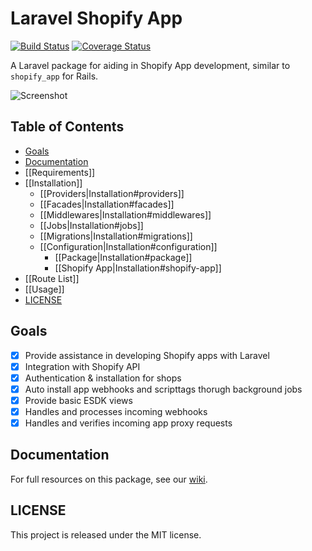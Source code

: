 # Laravel Shopify App

[![Build Status](https://secure.travis-ci.org/ohmybrew/laravel-shopify.png?branch=master)](http://travis-ci.org/ohmybrew/laravel-shopify)
[![Coverage Status](https://coveralls.io/repos/github/ohmybrew/laravel-shopify/badge.svg?branch=master)](https://coveralls.io/github/ohmybrew/laravel-shopify?branch=master)

A Laravel package for aiding in Shopify App development, similar to `shopify_app` for Rails.

![Screenshot](https://github.com/ohmybrew/laravel-shopify/raw/master/docs/screenshot.png)

## Table of Contents

- [Goals](#goals)
- [Documentation](#documentation)
- [[Requirements]]
- [[Installation]]
  - [[Providers|Installation#providers]]
  - [[Facades|Installation#facades]]
  - [[Middlewares|Installation#middlewares]]
  - [[Jobs|Installation#jobs]]
  - [[Migrations|Installation#migrations]]
  - [[Configuration|Installation#configuration]]
    - [[Package|Installation#package]]
    - [[Shopify App|Installation#shopify-app]]
- [[Route List]]
- [[Usage]]
- [LICENSE](#license)

## Goals

- [x] Provide assistance in developing Shopify apps with Laravel
- [x] Integration with Shopify API
- [x] Authentication & installation for shops
- [x] Auto install app webhooks and scripttags thorugh background jobs
- [x] Provide basic ESDK views
- [x] Handles and processes incoming webhooks
- [x] Handles and verifies incoming app proxy requests

## Documentation

For full resources on this package, see our [wiki](wiki).

## LICENSE

This project is released under the MIT license.
